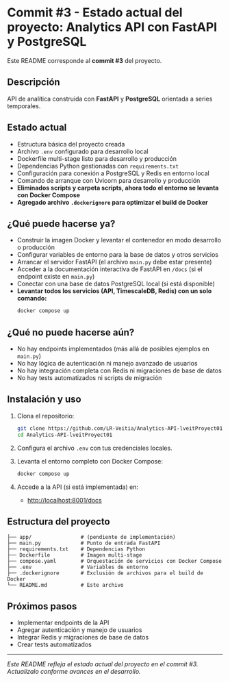 # Commit #3 - Estado actual del proyecto: Analytics API con FastAPI y PostgreSQL

Este README corresponde al **commit #3** del proyecto.

## Descripción

API de analítica construida con **FastAPI** y **PostgreSQL** orientada a series temporales.

## Estado actual

- Estructura básica del proyecto creada
- Archivo `.env` configurado para desarrollo local
- Dockerfile multi-stage listo para desarrollo y producción
- Dependencias Python gestionadas con `requirements.txt`
- Configuración para conexión a PostgreSQL y Redis en entorno local
- Comando de arranque con Uvicorn para desarrollo y producción
- **Eliminados scripts y carpeta scripts, ahora todo el entorno se levanta con Docker Compose**
- **Agregado archivo `.dockerignore` para optimizar el build de Docker**

## ¿Qué puede hacerse ya?

- Construir la imagen Docker y levantar el contenedor en modo desarrollo o producción
- Configurar variables de entorno para la base de datos y otros servicios
- Arrancar el servidor FastAPI (el archivo `main.py` debe estar presente)
- Acceder a la documentación interactiva de FastAPI en `/docs` (si el endpoint existe en `main.py`)
- Conectar con una base de datos PostgreSQL local (si está disponible)
- **Levantar todos los servicios (API, TimescaleDB, Redis) con un solo comando:**
  ```sh
  docker compose up
  ```

## ¿Qué no puede hacerse aún?

- No hay endpoints implementados (más allá de posibles ejemplos en `main.py`)
- No hay lógica de autenticación ni manejo avanzado de usuarios
- No hay integración completa con Redis ni migraciones de base de datos
- No hay tests automatizados ni scripts de migración

## Instalación y uso

1. Clona el repositorio:
    ```sh
    git clone https://github.com/LR-Veitia/Analytics-API-lveitProyect01.git
    cd Analytics-API-lveitProyect01
    ```

2. Configura el archivo `.env` con tus credenciales locales.

3. Levanta el entorno completo con Docker Compose:
    ```sh
    docker compose up
    ```

4. Accede a la API (si está implementada) en:
    - [http://localhost:8001/docs](http://localhost:8001/docs)

## Estructura del proyecto

```
├── app/                # (pendiente de implementación)
├── main.py             # Punto de entrada FastAPI
├── requirements.txt    # Dependencias Python
├── Dockerfile          # Imagen multi-stage
├── compose.yaml        # Orquestación de servicios con Docker Compose
├── .env                # Variables de entorno
├── .dockerignore       # Exclusión de archivos para el build de Docker
└── README.md           # Este archivo
```

## Próximos pasos

- Implementar endpoints de la API
- Agregar autenticación y manejo de usuarios
- Integrar Redis y migraciones de base de datos
- Crear tests automatizados

---

*Este README refleja el estado actual del proyecto en el commit #3. Actualízalo conforme avances en el desarrollo.*